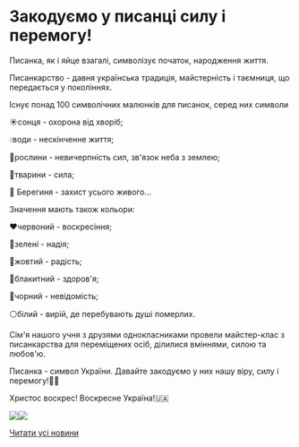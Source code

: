 # Закодуємо у писанці силу і перемогу!

Писанка, як і яйце взагалі, символізує початок, народження життя.

Писанкарство - давня українська традиція, майстерність і таємниця, що передається у поколіннях.

Існує понад 100 символічних малюнків для писанок, серед них символи

☀️сонця - охорона від хворіб;

💧води - нескінченне життя;

🥀рослини - невичерпність сил, зв'язок неба з землею;

🐶тварини - сила;

🤲 Берегиня - захист усього живого...

Значення мають також кольори:

❤️червоний - воскресіння;

💚зелені - надія;

💛жовтий - радість;

💙блакитний - здоров'я;

🖤чорний - невідомість;

⚪️білий - вирій, де перебувають душі померлих.

Сім'я нашого учня з друзями однокласниками провели майстер-клас з писанкарства для переміщених осіб, ділилися вміннями, силою та любов'ю.

Писанка - символ України. Давайте закодуємо у них нашу віру, силу і перемогу!💙💛

Христос воскрес! Воскресне Україна!🇺🇦

![](/images/blog/закодуємо-у-писанці-силу-і-перемогу/писанки.jpg)![](/images/blog/закодуємо-у-писанці-силу-і-перемогу/писанки.jpg)

[Читати усі новини](/news)
